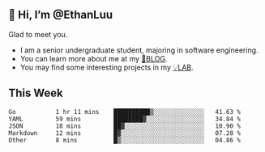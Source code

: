 ## 👋 Hi, I’m @EthanLuu

Glad to meet you.

- I am a senior undergraduate student, majoring in software engineering.
- You can learn more about me at my [📝BLOG](https://blog.ethanloo.cn).
- You may find some interesting projects in my [💡LAB](https://lab.ethanloo.cn).

## This Week
<!--START_SECTION:waka-->

```text
Go           1 hr 11 mins    ██████████▒░░░░░░░░░░░░░░   41.63 %
YAML         59 mins         ████████▓░░░░░░░░░░░░░░░░   34.84 %
JSON         18 mins         ██▓░░░░░░░░░░░░░░░░░░░░░░   10.90 %
Markdown     12 mins         █▓░░░░░░░░░░░░░░░░░░░░░░░   07.28 %
Other        8 mins          █▒░░░░░░░░░░░░░░░░░░░░░░░   04.86 %
```

<!--END_SECTION:waka-->
